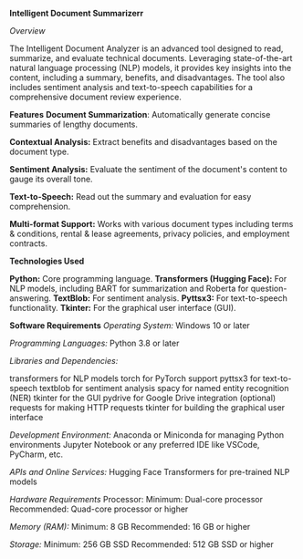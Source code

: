 **Intelligent Document Summarizerr**

_Overview_

The Intelligent Document Analyzer is an advanced tool designed to read, summarize, and evaluate technical documents. Leveraging state-of-the-art natural language processing (NLP) models, it provides key insights into the content, including a summary, benefits, and disadvantages. The tool also includes sentiment analysis and text-to-speech capabilities for a comprehensive document review experience.

**Features**
**Document Summarization**: Automatically generate concise summaries of lengthy documents.

**Contextual Analysis:** Extract benefits and disadvantages based on the document type.

**Sentiment Analysis:** Evaluate the sentiment of the document's content to gauge its overall tone.

**Text-to-Speech:** Read out the summary and evaluation for easy comprehension.

**Multi-format Support:** Works with various document types including terms & conditions, rental & lease agreements, privacy policies, and employment contracts.

**Technologies Used**

**Python:** Core programming language.
**Transformers (Hugging Face):** For NLP models, including BART for summarization and Roberta for question-answering.
**TextBlob:** For sentiment analysis.
**Pyttsx3:** For text-to-speech functionality.
**Tkinter:** For the graphical user interface (GUI).


**Software Requirements**
_Operating System:_
Windows 10 or later

_Programming Languages:_
Python 3.8 or later

_Libraries and Dependencies:_

transformers for NLP models
torch for PyTorch support
pyttsx3 for text-to-speech
textblob for sentiment analysis
spacy for named entity recognition (NER)
tkinter for the GUI
pydrive for Google Drive integration (optional)
requests for making HTTP requests
tkinter for building the graphical user interface

_Development Environment:_
Anaconda or Miniconda for managing Python environments
Jupyter Notebook or any preferred IDE like VSCode, PyCharm, etc.

_APIs and Online Services:_
Hugging Face Transformers for pre-trained NLP models

_Hardware Requirements_
Processor:
Minimum: Dual-core processor
Recommended: Quad-core processor or higher

_Memory (RAM):_
Minimum: 8 GB
Recommended: 16 GB or higher

_Storage:_
Minimum: 256 GB SSD
Recommended: 512 GB SSD or higher
